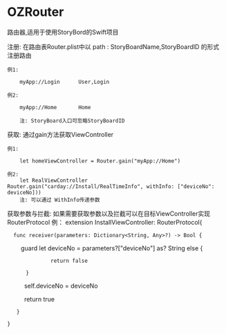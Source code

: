 # OZRouter
路由器,适用于使用StoryBord的Swift项目

            

注册:  在路由表Router.plist中以 path : StoryBoardName,StoryBoardID 的形式注册路由

    例1:

        myApp://Login      User,Login

    例2:

        myApp://Home       Home

        注: StoryBoard入口可忽略StoryBoardID


获取:  通过gain方法获取ViewController 

    例1:

        let homeViewController = Router.gain("myApp://Home")

    例2:
        let RealViewController Router.gain("carday://Install/RealTimeInfo", withInfo: ["deviceNo": deviceNo]))
        注: 可以通过 WithInfo传递参数


获取参数与拦截:  如果需要获取参数以及拦截可以在目标ViewController实现RouterProtocol
    例：
    extension InstallViewController: RouterProtocol{
    
      func receiver(parameters: Dictionary<String, Any>?) -> Bool {
      
         guard let deviceNo = parameters?["deviceNo"] as? String else {
              
                  return false
                  
          }
          
           self.deviceNo = deviceNo
           
           return true
          
       }
      
    }


